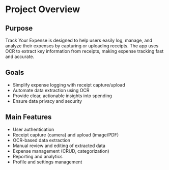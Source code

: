 # Project Overview

## Purpose
Track Your Expense is designed to help users easily log, manage, and analyze their expenses by capturing or uploading receipts. The app uses OCR to extract key information from receipts, making expense tracking fast and accurate.

## Goals
- Simplify expense logging with receipt capture/upload
- Automate data extraction using OCR
- Provide clear, actionable insights into spending
- Ensure data privacy and security

## Main Features
- User authentication
- Receipt capture (camera) and upload (image/PDF)
- OCR-based data extraction
- Manual review and editing of extracted data
- Expense management (CRUD, categorization)
- Reporting and analytics
- Profile and settings management 